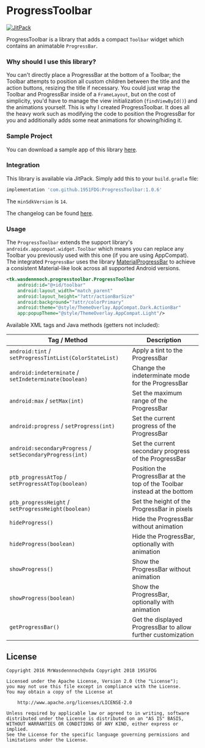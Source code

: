 # ProgressToolbar

[![JitPack](https://img.shields.io/jitpack/v/1951FDG/ProgressToolbar.svg)](https://jitpack.io/#1951FDG/ProgressToolbar)

ProgressToolbar is a library that adds a compact `Toolbar` widget which contains an animatable `ProgressBar`.

### Why should I use this library?

You can't directly place a ProgressBar at the bottom of a Toolbar; the Toolbar attempts to position all custom children between the title and the action buttons, resizing the title if necessary. You could just wrap the Toolbar and ProgressBar inside of a `FrameLayout`, but on the cost of simplicity, you'd have to manage the view initialization (`findViewById()`) and the animations yourself.
This is why I created ProgressToolbar. It does all the heavy work such as modifying the code to position the ProgressBar for you and additionally adds some neat animations for showing/hiding it.

### Sample Project

You can download a sample app of this library [here](https://github.com/1951FDG/ProgressToolbar/releases).

### Integration

This library is available via JitPack. Simply add this to your `build.gradle` file:

```gradle
implementation 'com.github.1951FDG:ProgressToolbar:1.0.6'
```

The `minSdkVersion` is `14`.

The changelog can be found [here](https://github.com/wasdennnoch/ProgressToolbar/blob/master/changelog.md).

### Usage

The `ProgressToolbar` extends the support library's `androidx.appcompat.widget.Toolbar` which means you can replace any Toolbar you previously used with this one (if you are using AppCompat).
The integrated `ProgressBar` uses the library [MaterialProgressBar](https://github.com/DreaminginCodeZH/MaterialProgressBar) to achieve a consistent Material-like look across all supported Android versions.

```xml
<tk.wasdennnoch.progresstoolbar.ProgressToolbar
    android:id="@+id/toolbar"
    android:layout_width="match_parent"
    android:layout_height="?attr/actionBarSize"
    android:background="?attr/colorPrimary"
    android:theme="@style/ThemeOverlay.AppCompat.Dark.ActionBar"
    app:popupTheme="@style/ThemeOverlay.AppCompat.Light"/>
```

Available XML tags and Java methods (getters not included):

| Tag / Method                                              | Description                                                              |
| --------------------------------------------------------- | ------------------------------------------------------------------------ |
| `android:tint` / `setProgressTintList(ColorStateList)`    | Apply a tint to the ProgressBar                                          |
| `android:indeterminate` / `setIndeterminate(boolean)`     | Change the indeterminate mode for the ProgressBar                        |
| `android:max` / `setMax(int)`                             | Set the maximum range of the ProgressBar                                 |
| `android:progress` / `setProgress(int)`                   | Set the current progress of the ProgressBar                              |
| `android:secondaryProgress` / `setSecondaryProgress(int)` | Set the current secondary progress of the ProgressBar                    |
| `ptb_progressAtTop` / `setProgressAtTop(boolean)`         | Position the ProgressBar at the top of the Toolbar instead at the bottom |
| `ptb_progressHeight` / `setProgressHeight(boolean)`       | Set the height of the ProgressBar in pixels                              |
| `hideProgress()`                                          | Hide the ProgressBar without animation                                   |
| `hideProgress(boolean)`                                   | Hide the ProgressBar, optionally with animation                          |
| `showProgress()`                                          | Show the ProgressBar without animation                                   |
| `showProgress(boolean)`                                   | Show the ProgressBar, optionally with animation                          |
| `getProgressBar()`                                        | Get the displayed ProgressBar to allow further customization             |

## License

    Copyright 2016 MrWasdennnoch@xda Copyright 2018 1951FDG

    Licensed under the Apache License, Version 2.0 (the "License");
    you may not use this file except in compliance with the License.
    You may obtain a copy of the License at

        http://www.apache.org/licenses/LICENSE-2.0

    Unless required by applicable law or agreed to in writing, software
    distributed under the License is distributed on an "AS IS" BASIS,
    WITHOUT WARRANTIES OR CONDITIONS OF ANY KIND, either express or implied.
    See the License for the specific language governing permissions and
    limitations under the License.

